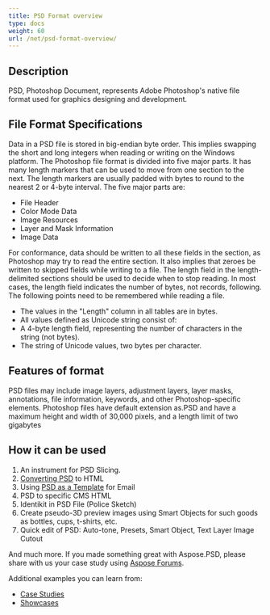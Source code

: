 ```yaml
---
title: PSD Format overview
type: docs
weight: 60
url: /net/psd-format-overview/
---
```


## **Description**
PSD, Photoshop Document, represents Adobe Photoshop's native file format used for graphics designing and development.
## **File Format Specifications**
Data in a PSD file is stored in big-endian byte order. This implies swapping the short and long integers when reading or writing on the Windows platform. The Photoshop file format is divided into five major parts. It has many length markers that can be used to move from one section to the next. The length markers are usually padded with bytes to round to the nearest 2 or 4-byte interval. The five major parts are:

- File Header
- Color Mode Data
- Image Resources
- Layer and Mask Information
- Image Data

For conformance, data should be written to all these fields in the section, as Photoshop may try to read the entire section. It also implies that zeroes be written to skipped fields while writing to a file. The length field in the length-delimited sections should be used to decide when to stop reading. In most cases, the length field indicates the number of bytes, not records, following. The following points need to be remembered while reading a file.

- The values in the "Length" column in all tables are in bytes.
- All values defined as Unicode string consist of:
- A 4-byte length field, representing the number of characters in the string (not bytes).
- The string of Unicode values, two bytes per character.
## **Features of format**
PSD files may include image layers, adjustment layers, layer masks, annotations, file information, keywords, and other Photoshop-specific elements. Photoshop files have default extension as.PSD and have a maximum height and width of 30,000 pixels, and a length limit of two gigabytes
## **How it can be used**
1. An instrument for PSD Slicing.
1. [Converting PSD](/psd/net/converting-psd-image-to-raster-format/) to HTML
1. Using [PSD as a Template](/psd/net/using-psd-files-as-templates-for-automation-business-cards-case/) for Email
1. PSD to specific CMS HTML
1. Identikit in PSD File (Police Sketch)
1. Create pseudo-3D preview images using Smart Objects for such goods as bottles, cups, t-shirts, etc.
1. Quick edit of PSD: Auto-tone, Presets, Smart Object, Text Layer Image Cutout

And much more. If you made something great with Aspose.PSD, please share with us your case study using [Aspose Forums](https://forum.aspose.com/).



Additional examples you can learn from:

- [Case Studies](https://downloads.aspose.com/corporate/case-studies/aspose.psd/)
- [Showcases](/psd/net/showcases-html/)
